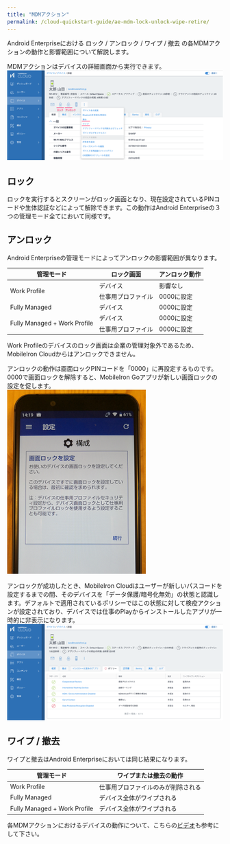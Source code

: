 ```yaml
---
title: "MDMアクション"
permalink: /cloud-quickstart-guide/ae-mdm-lock-unlock-wipe-retire/
---
```

Android Enterpriseにおける ロック / アンロック / ワイプ / 撤去 の各MDMアクションの動作と影響範囲について解説します。

MDMアクションはデバイスの詳細画面から実行できます。   
![](/assets/cloud-quickstart-guide/images/E13F5768-C936-44C0-92C1-69A79D632D66.png)

## ロック

ロックを実行するとスクリーンがロック画面となり、現在設定されているPINコードや生体認証などによって解除できます。この動作はAndroid Enterpriseの３つの管理モード全てにおいて同様です。

## アンロック

Android Enterpriseの管理モードによってアンロックの影響範囲が異なります。

<table>
<thead>
<tr><th> 管理モード </th><th> ロック画面 </th><th> アンロック動作 </th></tr>
</thead>
<tbody>
<tr><td rowspan="2"> Work Profile </td><td> デバイス </td><td> 影響なし </td></tr>
<tr><td> 仕事用プロファイル </td><td> 0000に設定 </td></tr>
<tr><td> Fully Managed </td><td> デバイス </td><td> 0000に設定 </td></tr>
<tr><td rowspan="2"> Fully Managed + Work Profile </td><td> デバイス </td><td> 0000に設定 </td></tr>
<tr><td> 仕事用プロファイル </td><td> 0000に設定 </td></tr>
</tbody>
</table>

Work Profileのデバイスのロック画面は企業の管理対象外であるため、MobileIron Cloudからはアンロックできません。

アンロックの動作は画面ロックPINコードを「0000」に再設定するものです。0000で画面ロックを解除すると、MobileIron Goアプリが新しい画面ロックの設定を促します。  
![](/assets/cloud-quickstart-guide/images/E033BD75-D4AD-4D06-A5C9-F2F9BC0B6BAA.png)

アンロックが成功したとき、MobileIron Cloudはユーザーが新しいパスコードを設定するまでの間、そのデバイスを「データ保護/暗号化無効」の状態と認識します。デフォルトで適用されているポリシーではこの状態に対して検疫アクションが設定されており、デバイスでは仕事のPlayからインストールしたアプリが一時的に非表示になります。  
![](/assets/cloud-quickstart-guide/images/4C491FB3-7108-4303-8583-53811AF9540B.png)

## ワイプ / 撤去

ワイプと撤去はAndroid Enterpriseにおいては同じ結果になります。

|管理モード|ワイプまたは撤去の動作|
|---|---|
|Work Profile|仕事用プロファイルのみが削除される|
|Fully Managed|デバイス全体がワイプされる|
|Fully Managed + Work Profile|デバイス全体がワイプされる|

各MDMアクションにおけるデバイスの動作について、こちらの[ビデオ](/videos/ae-mdm-action-in-3modes/)も参考にして下さい。
